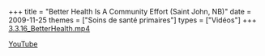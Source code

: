 +++
title = "Better Health Is A Community Effort (Saint John, NB)"
date = 2009-11-25
themes = ["Soins de santé primaires"]
types = ["Vidéos"]
+++
[3.3.16_BetterHealth.mp4](/files/3.3.16_BetterHealth.mp4)

[YouTube](https://www.youtube.com/watch?v=Je_Vuw6dwUs)
